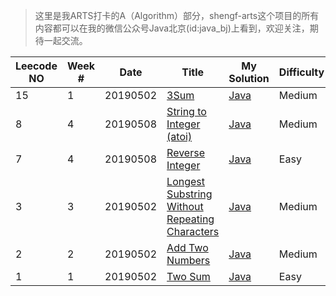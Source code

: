 > 这里是我ARTS打卡的A（Algorithm）部分，shengf-arts这个项目的所有内容都可以在我的微信公众号Java北京(id:java_bj)上看到，欢迎关注，期待一起交流。


| Leecode NO| Week # | Date | Title | My Solution | Difficulty |
| ------ | ---------- | ---- | ----- | ----------- | ---------- |
| 15 | 1 | 20190502| [3Sum](https://leetcode.com/problems/3sum/) | [Java](./java/algorithm-java/src/threeSum/ThreeSum.java) | Medium |
| 8 | 4 | 20190508| [String to Integer (atoi)](https://leetcode.com/problems/string-to-integer-atoi/) | [Java](./java/algorithm-java/src/stringToInteger/StringToInteger.java) | Medium |
| 7 | 4 | 20190508| [Reverse Integer](https://leetcode.com/problems/reverse-integer/) | [Java](./java/algorithm-java/src/reverseInteger/ReverseInteger.java) | Easy |
| 3 | 3 | 20190502| [Longest Substring Without Repeating Characters](https://leetcode.com/problems/longest-substring-without-repeating-characters/) | [Java](./java/algorithm-java/src/lengthOfLongestSubstring/LengthOfLongestSubstring.java) | Medium |
| 2 | 2 | 20190502| [Add Two Numbers](https://leetcode.com/problems/add-two-numbers/) | [Java](./java/algorithm-java/src/addTwoNumbers/AddTwoNumbers.java) | Medium |
| 1 | 1 | 20190502| [Two Sum](https://leetcode.com/problems/two-sum/) | [Java](./java/algorithm-java/src/twoSum/TwoSum.java) | Easy |
